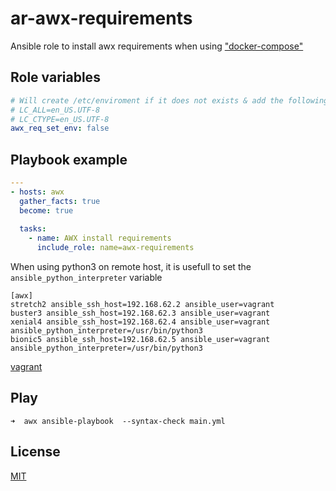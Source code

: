 # ar-awx-requirements

Ansible role to install awx requirements when using ["docker-compose"](https://github.com/ansible/awx/blob/devel/INSTALL.md#prerequisites-3)

## Role variables

```yaml
# Will create /etc/enviroment if it does not exists & add the following value (usefull when using pip3)
# LC_ALL=en_US.UTF-8
# LC_CTYPE=en_US.UTF-8
awx_req_set_env: false
```

## Playbook example
```yaml
---
- hosts: awx
  gather_facts: true
  become: true
  
  tasks:
    - name: AWX install requirements
      include_role: name=awx-requirements
```

When using python3 on remote host, it is usefull to set the `ansible_python_interpreter` variable

```
[awx]
stretch2 ansible_ssh_host=192.168.62.2 ansible_user=vagrant
buster3 ansible_ssh_host=192.168.62.3 ansible_user=vagrant
xenial4 ansible_ssh_host=192.168.62.4 ansible_user=vagrant ansible_python_interpreter=/usr/bin/python3
bionic5 ansible_ssh_host=192.168.62.5 ansible_user=vagrant ansible_python_interpreter=/usr/bin/python3
```

[vagrant](https://github.com/slgevens/vagrant.git)

## Play
```console
➜  awx ansible-playbook  --syntax-check main.yml                    
```

## License

[MIT](./LICENSE)
